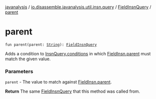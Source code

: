 [javanalysis](../../index.md) / [io.disassemble.javanalysis.util.insn.query](../index.md) / [FieldInsnQuery](index.md) / [parent](./parent.md)

# parent

`fun parent(parent: `[`String`](https://kotlinlang.org/api/latest/jvm/stdlib/kotlin/-string/index.html)`): `[`FieldInsnQuery`](index.md)

Adds a condition to [InsnQuery.conditions](../-insn-query/conditions.md) in which [FieldInsn.parent](../../io.disassemble.javanalysis.insn/-field-insn/parent.md) must match the given value.

### Parameters

`parent` - The value to match against [FieldInsn.parent](../../io.disassemble.javanalysis.insn/-field-insn/parent.md).

**Return**
The same [FieldInsnQuery](index.md) that this method was called from.

